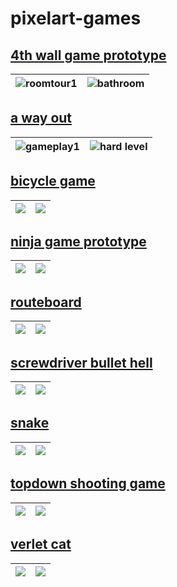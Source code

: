# pixelart-games
## [4th wall game prototype](https://github.com/emretahtali/pixelart-games/tree/main/4th-wall-game)
| ![roomtour1](https://github.com/user-attachments/assets/cabe440e-051f-4631-b2db-3d83e4f452fe) | ![bathroom](https://github.com/user-attachments/assets/1909f3ca-0a58-40be-8c94-2f0b50e93150) |
|--------------|--------------|

## [a way out](https://github.com/emretahtali/pixelart-games/tree/main/a%20way%20out)
| ![gameplay1](https://github.com/user-attachments/assets/ed8d493e-f015-46db-946c-93abb85156eb) | ![hard level](https://github.com/user-attachments/assets/7c2c42bd-f788-4435-8dfa-897e11818e08) |
|--------------|--------------|


## [bicycle game](https://github.com/emretahtali/pixelart-games/tree/main/bicycle%20game)
| ![](gif1.gif) | ![](gif2.gif) |
|--------------|--------------|

## [ninja game prototype](https://github.com/emretahtali/pixelart-games/tree/main/ninja%20game%20prototype)
| ![](gif1.gif) | ![](gif2.gif) |
|--------------|--------------|

## [routeboard](https://github.com/emretahtali/pixelart-games/tree/main/routeboard)
| ![](gif1.gif) | ![](gif2.gif) |
|--------------|--------------|

## [screwdriver bullet hell](https://github.com/emretahtali/pixelart-games/tree/main/screwdriver%20bullet%20hell)
| ![](gif1.gif) | ![](gif2.gif) |
|--------------|--------------|

## [snake](https://github.com/emretahtali/pixelart-games/tree/main/snake)
| ![](gif1.gif) | ![](gif2.gif) |
|--------------|--------------|

## [topdown shooting game](https://github.com/emretahtali/pixelart-games/tree/main/topdown%20shooting%20prototype)
| ![](gif1.gif) | ![](gif2.gif) |
|--------------|--------------|

## [verlet cat](https://github.com/emretahtali/pixelart-games/tree/main/verlet%20cat)
| ![](gif1.gif) | ![](gif2.gif) |
|--------------|--------------|
